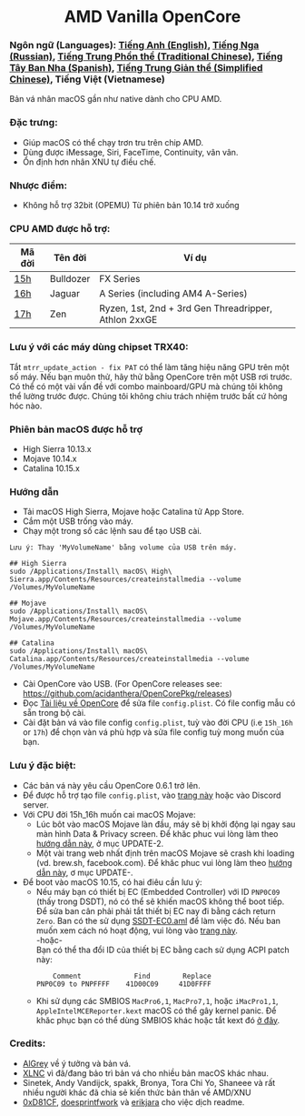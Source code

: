 <span align="center">
<h1>AMD Vanilla OpenCore</h1>
</span>

### Ngôn ngữ (Languages): [Tiếng Anh (English)](../README.md), [Tiếng Nga (Russian)](./README_RUS.md), [Tiếng Trung Phồn thể (Traditional Chinese)](./README_CHT.md), [Tiếng Tây Ban Nha (Spanish)](./README_ES.md), [Tiếng Trung Giản thể (Simplified Chinese)](./README_CHS.md), Tiếng Việt (Vietnamese)
Bản vá nhân macOS gần như native dành cho CPU AMD.

### Đặc trưng:
- Giúp macOS có thể chạy trơn tru trên chip AMD.
- Dùng được iMessage, Siri, FaceTime, Continuity, vân vân.
- Ổn định hơn nhân XNU tự điều chế.

### Nhược điểm:
- Không hỗ trợ 32bit (OPEMU) Từ phiên bản 10.14 trở xuống

### CPU AMD được hỗ trợ:
| Mã đời | Tên đời | Ví dụ |
|--------|---------|----------|
|   [15h](https://github.com/AMD-OSX/AMD_Vanilla/tree/opencore/15h_16h)  | Bulldozer | FX Series|
|   [16h](https://github.com/AMD-OSX/AMD_Vanilla/tree/opencore/15h_16h)  | Jaguar | A Series (including AM4 A-Series) |
|   [17h](https://github.com/AMD-OSX/AMD_Vanilla/tree/opencore/17h) | Zen | Ryzen, 1st, 2nd + 3rd Gen Threadripper, Athlon 2xxGE |<br />

### Lưu ý với các máy dùng chipset TRX40:
Tắt `mtrr_update_action - fix PAT` có thể làm tăng hiệu năng GPU trên một số máy. Nếu bạn muôn thử, hãy thử bằng OpenCore trên một USB rơi trước. Có thể có một vài vấn đề với combo mainboard/GPU mà chúng tôi không thể lường trước được. Chúng tôi không chiu trách nhiệm trước bất cứ hỏng hóc nào.

### Phiên bản macOS được hỗ trợ
- High Sierra 10.13.x
- Mojave 10.14.x
- Catalina 10.15.x

### Hướng dẫn
- Tải macOS High Sierra, Mojave hoặc Catalina tử App Store.
- Cắm một USB trống vào máy.
- Chạy một trong số các lệnh sau để tạo USB cài.
```
Lưu ý: Thay 'MyVolumeName' bằng volume của USB trên máy.

## High Sierra
sudo /Applications/Install\ macOS\ High\ Sierra.app/Contents/Resources/createinstallmedia --volume /Volumes/MyVolumeName

## Mojave
sudo /Applications/Install\ macOS\ Mojave.app/Contents/Resources/createinstallmedia --volume /Volumes/MyVolumeName

## Catalina
sudo /Applications/Install\ macOS\ Catalina.app/Contents/Resources/createinstallmedia --volume /Volumes/MyVolumeName
```
- Cài OpenCore vào USB. (For OpenCore releases see: https://github.com/acidanthera/OpenCorePkg/releases)
- Đọc [Tài liệu về OpenCore](https://github.com/acidanthera/OpenCorePkg/blob/master/Docs/Configuration.pdf) để sửa file `config.plist`. Có file config mẫu có sẵn trong bộ cài.
- Cài đặt bản vá vào file config `config.plist`, tuỳ vào đời CPU (i.e `15h_16h` or `17h`) để chọn vàn vá phù hợp và sửa file config tuỳ mong muốn của bạn.

### Lưu ý đặc biệt:
- Các bản vá này yêu cầu OpenCore 0.6.1 trở lên.
- Để được hỗ trợ tạo file `config.plist`, vào [trang này](https://dortania.github.io/OpenCore-Install-Guide/) hoặc vào Discord server.
- Với CPU đời 15h_16h muốn cai macOS Mojave:
  - Lúc bôt vào macOS Mojave làn đầu, máy sẽ bị khởi động lại ngay sau màn hình Data & Privacy screen. Để khăc phuc vui lòng làm theo [hướng dẫn này](https://www.insanelymac.com/forum/topic/335877-amd-mojave-kernel-development-and-testing/?do=findComment&comment=2658085), ở mục UPDATE-2.
  - Một vài trang web nhất định trên macOS Mojave sẽ crash khi loading (vd. brew.sh, facebook.com). Để khăc phuc vui lòng làm theo [hướng dẫn này](https://www.insanelymac.com/forum/topic/335877-amd-mojave-kernel-development-and-testing/?do=findComment&comment=2661857), ơ mục UPDATE-.
- Để boot vào macOS 10.15, có hai điêu cần lưu ý:
  - Nếu máy bạn có thiết bị EC (Embedded Controller) với ID `PNP0C09` (thấy trong DSDT), nó có thể sẽ khiến macOS không thể boot tiếp. Để sửa ban cân phải phải tắt thiết bị EC nay đi bằng cách return `Zero`. Ban có the sử dụng [SSDT-EC0.aml](./Extra/SSDT-EC0.aml) để làm việc đó. Nếu ban muốn xem cách nó hoạt động, vui lòng vào [trang này](https://github.com/acidanthera/OpenCorePkg/blob/5e020bb06b33f12fa8b404cc3d1effaa5fbc00ea/Docs/AcpiSamples/SSDT-EC.dsl#L33). <br> -hoặc- <br> Bạn có thể tha đổi ID của thiết bị EC bằng cach sử dụng ACPI patch này:
    ```
        Comment             Find        Replace
    PNP0C09 to PNPFFFF    41D00C09     41D0FFFF
    ```
  - Khi sử dụng các SMBIOS `MacPro6,1`, `MacPro7,1`, hoặc `iMacPro1,1`, `AppleIntelMCEReporter.kext` macOS có thể gây kernel panic. Để khăc phục bạn có thể dùng SMBIOS khác hoặc tắt kext đó [ở đây](../Extra/).

### Credits:
- [AlGrey](https://github.com/AlGreyy) về ý tưởng và bản vá.
- [XLNC](https://github.com/XLNCs) vì đã/đang bảo trì bản vá cho nhiều bản macOS khác nhau.
- Sinetek, Andy Vandijck, spakk, Bronya, Tora Chi Yo, Shaneee và rất nhiều người khác đã chia sẻ kiến thức bản thân về AMD/XNU
- [0xD81CF](https://github.com/0xD81CF), [doesprintfwork](https://github.com/doesprintfwork) và [erikjara](https://github.com/erikjara) cho việc dịch readme.
